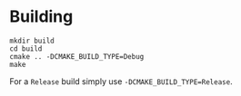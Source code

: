 # Building

```
mkdir build
cd build
cmake .. -DCMAKE_BUILD_TYPE=Debug
make
```
For a `Release` build simply use `-DCMAKE_BUILD_TYPE=Release`.
